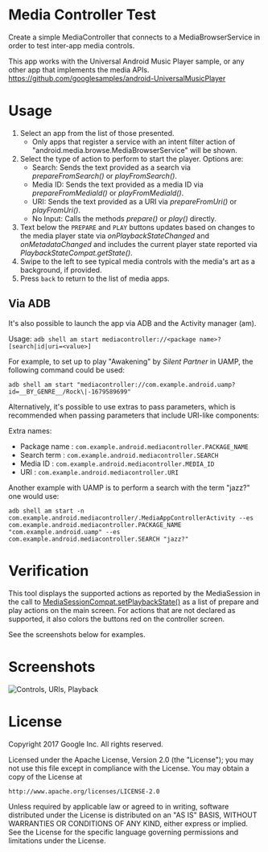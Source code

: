 Media Controller Test
=====================
Create a simple MediaController that connects to a MediaBrowserService
in order to test inter-app media controls.

This app works with the Universal Android Music Player sample,
or any other app that implements the media APIs.
https://github.com/googlesamples/android-UniversalMusicPlayer


Usage
=====

1. Select an app from the list of those presented.
   * Only apps that register a service with an intent filter action of
   "android.media.browse.MediaBrowserService" will be shown.
2. Select the type of action to perform to start the player. Options are:
   * Search: Sends the text provided as a search via _prepareFromSearch()_ or
   _playFromSearch()_.
   * Media ID: Sends the text provided as a media ID via _prepareFromMediaId()_ or
   _playFromMediaId()_.
   * URI: Sends the text provided as a URI via _prepareFromUri()_ or
   _playFromUri()_.
   * No Input: Calls the methods _prepare()_ or _play()_ directly.
3. Text below the ```PREPARE``` and ```PLAY``` buttons updates based on changes to
   the media player state via _onPlaybackStateChanged_ and _onMetadataChanged_ and
   includes the current player state reported via _PlaybackStateCompat.getState()_.
4. Swipe to the left to see typical media controls with the media's art as a
   background, if provided.
5. Press ```back``` to return to the list of media apps.

Via ADB
-------

It's also possible to launch the app via ADB and the Activity manager (am).

Usage: ```adb shell am start mediacontroller://<package name>?[search|id|uri=<value>]```

For example, to set up to play "Awakening" by _Silent Partner_ in UAMP, the following command
could be used:

```adb shell am start "mediacontroller://com.example.android.uamp?id=__BY_GENRE__/Rock\|-1679589699"```

Alternatively, it's possible to use extras to pass parameters, which is recommended when passing
parameters that include URI-like components:

Extra names:

- Package name : ```com.example.android.mediacontroller.PACKAGE_NAME```
- Search term : ```com.example.android.mediacontroller.SEARCH```
- Media ID : ```com.example.android.mediacontroller.MEDIA_ID```
- URI : ```com.example.android.mediacontroller.URI```

Another example with UAMP is to perform a search with the term "jazz?" one would use:

```adb shell am start -n com.example.android.mediacontroller/.MediaAppControllerActivity --es com.example.android.mediacontroller.PACKAGE_NAME "com.example.android.uamp" --es com.example.android.mediacontroller.SEARCH "jazz?"```

Verification
============

This tool displays the supported actions as reported by the MediaSession in the call to
[MediaSessionCompat.setPlaybackState()](https://developer.android.com/reference/android/support/v4/media/session/MediaSessionCompat.html#setPlaybackState(android.support.v4.media.session.PlaybackStateCompat))
as a list of prepare and play actions on the main screen. For actions that are not declared as
supported, it also colors the buttons red on the controller screen.

See the screenshots below for examples.

Screenshots
===========

![](screenshots/screenshots.png "Controls, URIs, Playback")


License
=======

Copyright 2017 Google Inc. All rights reserved.

Licensed under the Apache License, Version 2.0 (the "License");
you may not use this file except in compliance with the License.
You may obtain a copy of the License at

    http://www.apache.org/licenses/LICENSE-2.0

Unless required by applicable law or agreed to in writing, software
distributed under the License is distributed on an "AS IS" BASIS,
WITHOUT WARRANTIES OR CONDITIONS OF ANY KIND, either express or implied.
See the License for the specific language governing permissions and
limitations under the License.

